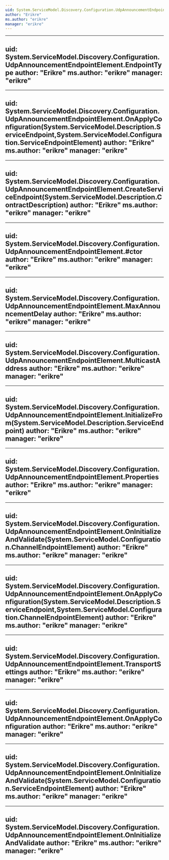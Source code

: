 ```yaml
---
uid: System.ServiceModel.Discovery.Configuration.UdpAnnouncementEndpointElement
author: "Erikre"
ms.author: "erikre"
manager: "erikre"
---
```


---
uid: System.ServiceModel.Discovery.Configuration.UdpAnnouncementEndpointElement.EndpointType
author: "Erikre"
ms.author: "erikre"
manager: "erikre"
---

---
uid: System.ServiceModel.Discovery.Configuration.UdpAnnouncementEndpointElement.OnApplyConfiguration(System.ServiceModel.Description.ServiceEndpoint,System.ServiceModel.Configuration.ServiceEndpointElement)
author: "Erikre"
ms.author: "erikre"
manager: "erikre"
---

---
uid: System.ServiceModel.Discovery.Configuration.UdpAnnouncementEndpointElement.CreateServiceEndpoint(System.ServiceModel.Description.ContractDescription)
author: "Erikre"
ms.author: "erikre"
manager: "erikre"
---

---
uid: System.ServiceModel.Discovery.Configuration.UdpAnnouncementEndpointElement.#ctor
author: "Erikre"
ms.author: "erikre"
manager: "erikre"
---

---
uid: System.ServiceModel.Discovery.Configuration.UdpAnnouncementEndpointElement.MaxAnnouncementDelay
author: "Erikre"
ms.author: "erikre"
manager: "erikre"
---

---
uid: System.ServiceModel.Discovery.Configuration.UdpAnnouncementEndpointElement.MulticastAddress
author: "Erikre"
ms.author: "erikre"
manager: "erikre"
---

---
uid: System.ServiceModel.Discovery.Configuration.UdpAnnouncementEndpointElement.InitializeFrom(System.ServiceModel.Description.ServiceEndpoint)
author: "Erikre"
ms.author: "erikre"
manager: "erikre"
---

---
uid: System.ServiceModel.Discovery.Configuration.UdpAnnouncementEndpointElement.Properties
author: "Erikre"
ms.author: "erikre"
manager: "erikre"
---

---
uid: System.ServiceModel.Discovery.Configuration.UdpAnnouncementEndpointElement.OnInitializeAndValidate(System.ServiceModel.Configuration.ChannelEndpointElement)
author: "Erikre"
ms.author: "erikre"
manager: "erikre"
---

---
uid: System.ServiceModel.Discovery.Configuration.UdpAnnouncementEndpointElement.OnApplyConfiguration(System.ServiceModel.Description.ServiceEndpoint,System.ServiceModel.Configuration.ChannelEndpointElement)
author: "Erikre"
ms.author: "erikre"
manager: "erikre"
---

---
uid: System.ServiceModel.Discovery.Configuration.UdpAnnouncementEndpointElement.TransportSettings
author: "Erikre"
ms.author: "erikre"
manager: "erikre"
---

---
uid: System.ServiceModel.Discovery.Configuration.UdpAnnouncementEndpointElement.OnApplyConfiguration
author: "Erikre"
ms.author: "erikre"
manager: "erikre"
---

---
uid: System.ServiceModel.Discovery.Configuration.UdpAnnouncementEndpointElement.OnInitializeAndValidate(System.ServiceModel.Configuration.ServiceEndpointElement)
author: "Erikre"
ms.author: "erikre"
manager: "erikre"
---

---
uid: System.ServiceModel.Discovery.Configuration.UdpAnnouncementEndpointElement.OnInitializeAndValidate
author: "Erikre"
ms.author: "erikre"
manager: "erikre"
---
